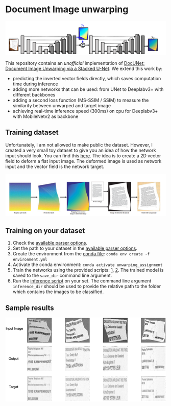 # Document Image unwarping

<p align="center">
  <img src="readme_images/overall_architecture.PNG">
</p>

This repository contains an *unofficial* implementation of [DocUNet: Document Image Unwarping via a Stacked U-Net](http://openaccess.thecvf.com/content_cvpr_2018/html/Ma_DocUNet_Document_Image_CVPR_2018_paper.html). 
We extend this work by:
* predicting the inverted vector fields directly, which saves computation time during inference
* adding more networks that can be used: from UNet to Deeplabv3+ with different backbones
* adding a second loss function (MS-SSIM / SSIM) to measure the similarity between unwarped and target image
* achieving real-time inference speed (300ms) on cpu for Deeplabv3+ with MobileNetv2 as backbone

## Training dataset

Unfortunately, I am not allowed to make public the dataset. However, I created a very small toy dataset to give you an idea of how the network input should look. 
You can find this [here](https://drive.google.com/file/d/16Ay3NVzFmsVe1saMOZam-9nHBE0xcmyA/view?usp=sharing).
The idea is to create a 2D vector field to deform a flat input image. The deformed image is used as network input and the vector field is the network target.

<p align="center">
  <img src="readme_images/generating_deformed_images.PNG">
</p>

## Training on your dataset
1. Check the [available parser options](parser_options.py).
2. Set the path to your dataset in the [available parser options](parser_options.py).
3. Create the environment from the [conda file](environment.yml): `conda env create -f environment.yml`
4. Activate the conda environment: `conda activate unwarping_assignment`
5. Train the networks using the provided scripts: [1](main.py), [2](train.sh). The trained model is saved to the `save_dir` command line argument.
6. Run the [inference script](playground.py) on your set. The command line argument `inference_dir` should be used to provide the
relative path to the folder which contains the images to be classified.

## Sample results 

<p align="center">
  <img src="readme_images/output_examples.png">
</p>
